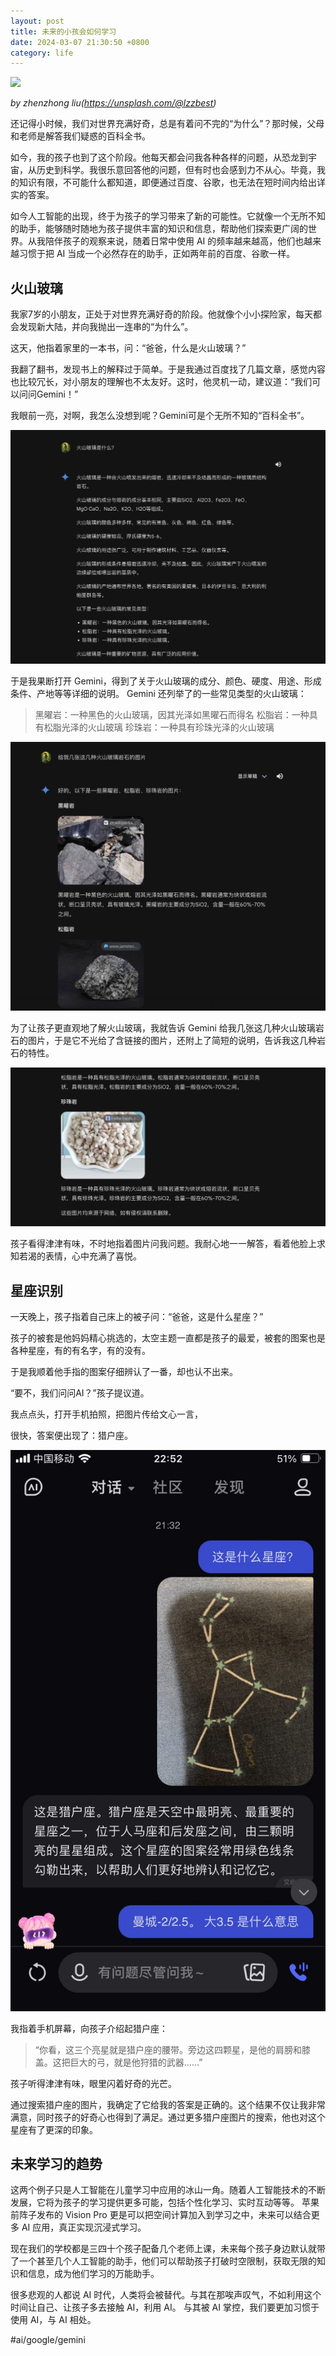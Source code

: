 ```yaml
---
layout: post
title: 未来的小孩会如何学习
date: 2024-03-07 21:30:50 +0800
category: life
---
```


![](https://images.unsplash.com/photo-1608106055806-e892769d2e5a?q=80&w=2989&auto=format&fit=crop&ixlib=rb-4.0.3&ixid=M3wxMjA3fDB8MHxwaG90by1wYWdlfHx8fGVufDB8fHx8fA%3D%3D)

*by zhenzhong liu(https://unsplash.com/@lzzbest)*

还记得小时候，我们对世界充满好奇，总是有着问不完的“为什么”？那时候，父母和老师是解答我们疑惑的百科全书。

如今，我的孩子也到了这个阶段。他每天都会问我各种各样的问题，从恐龙到宇宙，从历史到科学。我很乐意回答他的问题，但有时也会感到力不从心。毕竟，我的知识有限，不可能什么都知道，即便通过百度、谷歌，也无法在短时间内给出详实的答案。

如今人工智能的出现，终于为孩子的学习带来了新的可能性。它就像一个无所不知的助手，能够随时随地为孩子提供丰富的知识和信息，帮助他们探索更广阔的世界。从我陪伴孩子的观察来说，随着日常中使用 AI 的频率越来越高，他们也越来越习惯于把 AI 当成一个必然存在的助手，正如两年前的百度、谷歌一样。

## 火山玻璃

我家7岁的小朋友，正处于对世界充满好奇的阶段。他就像个小小探险家，每天都会发现新大陆，并向我抛出一连串的“为什么”。

这天，他指着家里的一本书，问：“爸爸，什么是火山玻璃？”

我翻了翻书，发现书上的解释过于简单。于是我通过百度找了几篇文章，感觉内容也比较冗长，对小朋友的理解也不太友好。这时，他灵机一动，建议道：“我们可以问问Gemini！”

我眼前一亮，对啊，我怎么没想到呢？Gemini可是个无所不知的“百科全书”。

![](/assets/doc_img/2024-03-07-01.png)

于是我果断打开 Gemini，得到了关于火山玻璃的成分、颜色、硬度、用途、形成条件、产地等等详细的说明。 Gemini 还列举了的一些常见类型的火山玻璃：

> 黑曜岩：一种黑色的火山玻璃，因其光泽如黑曜石而得名
> 松脂岩：一种具有松脂光泽的火山玻璃
> 珍珠岩：一种具有珍珠光泽的火山玻璃


![](/assets/doc_img/2024-03-07_03.png)

为了让孩子更直观地了解火山玻璃，我就告诉 Gemini 给我几张这几种火山玻璃岩石的图片，于是它不光给了含链接的图片，还附上了简短的说明，告诉我这几种岩石的特性。 

![](/assets/doc_img/2024-03-07_02.png)

孩子看得津津有味，不时地指着图片问我问题。我耐心地一一解答，看着他脸上求知若渴的表情，心中充满了喜悦。

## 星座识别

一天晚上，孩子指着自己床上的被子问：“爸爸，这是什么星座？” 

孩子的被套是他妈妈精心挑选的，太空主题一直都是孩子的最爱，被套的图案也是各种星座，有的有名字，有的没有。 

于是我顺着他手指的图案仔细辨认了一番，却也认不出来。

“要不，我们问问AI？”孩子提议道。

我点点头，打开手机拍照，把图片传给文心一言，

很快，答案便出现了：猎户座。

![](/assets/doc_img/2024-03-07_04.jpg)

我指着手机屏幕，向孩子介绍起猎户座：

> “你看，这三个亮星就是猎户座的腰带。旁边这四颗星，是他的肩膀和膝盖。这把巨大的弓，就是他狩猎的武器……”

孩子听得津津有味，眼里闪着好奇的光芒。

通过搜索猎户座的图片，我确定了它给我的答案是正确的。这个结果不仅让我非常满意，同时孩子的好奇心也得到了满足。通过更多猎户座图片的搜索，他也对这个星座有了更深的印象。

## 未来学习的趋势

这两个例子只是人工智能在儿童学习中应用的冰山一角。随着人工智能技术的不断发展，它将为孩子的学习提供更多可能，包括个性化学习、实时互动等等。  苹果前阵子发布的 Vision Pro 更是可以把空间计算加入到学习之中，未来可以结合更多 AI 应用，真正实现沉浸式学习。

现在我们的学校都是三四十个孩子配备几个老师上课，未来每个孩子身边默认就带了一个甚至几个人工智能的助手，他们可以帮助孩子打破时空限制，获取无限的知识和信息，成为他们学习的万能助手。

很多悲观的人都说 AI 时代，人类将会被替代。与其在那唉声叹气，不如利用这个时间让自己、让孩子多去接触 AI，利用 AI。 与其被 AI 掌控，我们要更加习惯于使用 AI，与 AI 相处。 

#ai/google/gemini 